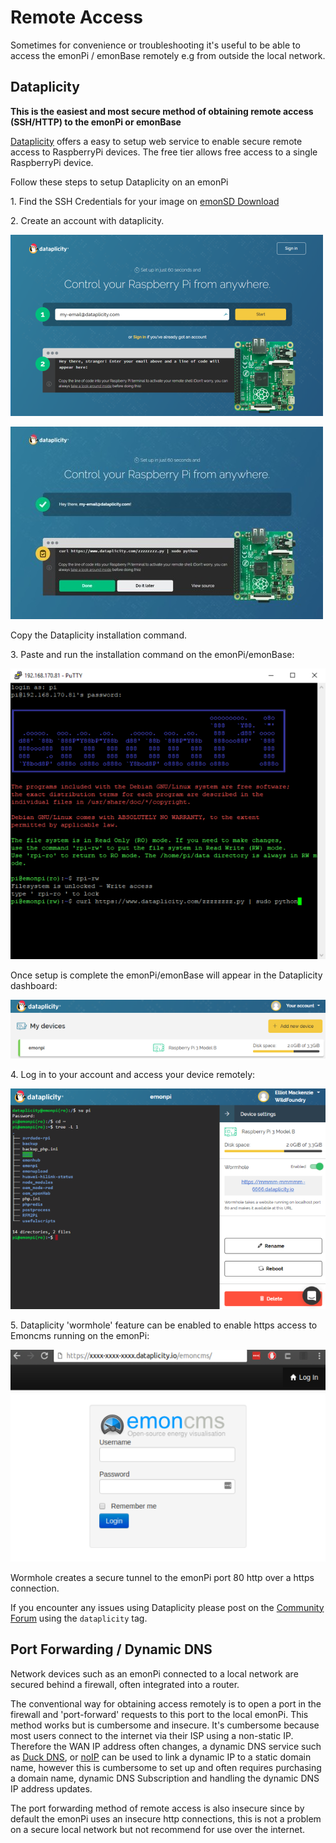 # Remote Access

Sometimes for convenience or troubleshooting it's useful to be able to access the emonPi / emonBase remotely e.g from outside the local network.

## Dataplicity

**This is the easiest and most secure method of obtaining remote access (SSH/HTTP) to the emonPi or emonBase**

[Dataplicity](https://www.dataplicity.com) offers a easy to setup web service to enable secure remote access to RaspberryPi devices. The free tier allows free access to a single RaspberryPi device.

Follow these steps to setup Dataplicity on an emonPi

1\. Find the SSH Credentials for your image on [emonSD Download](../emonsd/download.md)

2\. Create an account with dataplicity.

  ![1-dataplicity](img/dataplicity/1-dataplicity.png)

  ![2-dataplicity](img/dataplicity/2-dataplicity.jpg)

Copy the Dataplicity installation command.

3\. Paste and run the installation command on the emonPi/emonBase:

![3-dataplicity](img/dataplicity/3-dataplicity.png)

Once setup is complete the emonPi/emonBase will appear in the Dataplicity dashboard:

![4-dataplicity](img/dataplicity/4-dataplicity.png)

4\. Log in to your account and access your device remotely:

![5-dataplicity](img/dataplicity/5-dataplicity.png)

5\. Dataplicity 'wormhole' feature  can be enabled to enable https access to Emoncms running on the emonPi:

![6-dataplicity](img/dataplicity/6-dataplicity.png)

Wormhole creates a secure tunnel to the emonPi port 80 http over a https connection.

If you encounter any issues using Dataplicity please post on the [Community Forum](https://community.openenergymonitor.org) using the `dataplicity` tag.

## Port Forwarding / Dynamic DNS

Network devices such as an emonPi connected to a local network are secured behind a firewall, often integrated into a router.

The conventional way for obtaining access remotely is to open a port in the firewall and 'port-forward' requests to this port to the local emonPi. This method works but is cumbersome and insecure. It's cumbersome because most users connect to the internet via their ISP using a non-static IP. Therefore the WAN IP address often changes, a dynamic DNS service such as [Duck DNS](https://www.duckdns.org/), or [noIP](https://www.noip.com) can be used to link a dynamic IP to a static domain name, however this is cumbersome to set up and often requires purchasing a domain name, dynamic DNS Subscription and handling the dynamic DNS IP address updates.

The port forwarding method of remote access is also insecure since by default the emonPi uses an insecure http connections, this is not a problem on a secure local network but not recommend for use over the internet.
